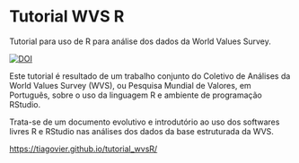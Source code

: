 # Tutorial WVS R
Tutorial para uso de R para análise dos dados da World Values Survey.

[![DOI](https://zenodo.org/badge/283239374.svg)](https://zenodo.org/badge/latestdoi/283239374)

Este tutorial é resultado de um trabalho conjunto do Coletivo de Análises da World Values Survey (WVS), ou Pesquisa Mundial de Valores, em Português, sobre o uso da linguagem R e ambiente de programação RStudio.

Trata-se de um documento evolutivo e introdutório ao uso dos softwares livres R e RStudio nas análises dos dados da base estruturada da WVS.

https://tiagovier.github.io/tutorial_wvsR/
